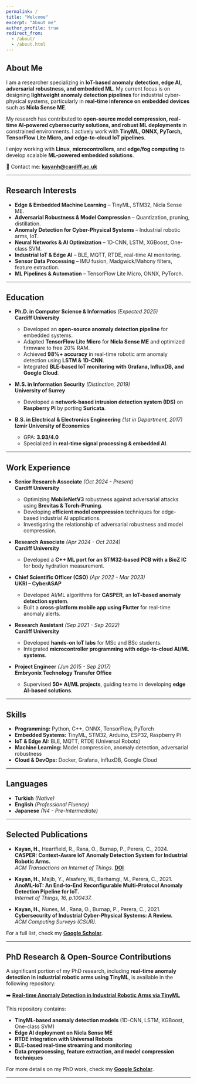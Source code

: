 ```yaml
---
permalink: /
title: "Welcome"
excerpt: "About me"
author_profile: true
redirect_from: 
  - /about/
  - /about.html
---
```


## About Me

I am a researcher specializing in **IoT-based anomaly detection, edge AI, adversarial robustness, and embedded ML**. My current focus is on designing **lightweight anomaly detection pipelines** for industrial cyber-physical systems, particularly in **real-time inference on embedded devices** such as **Nicla Sense ME**. 

My research has contributed to **open-source model compression, real-time AI-powered cybersecurity solutions, and robust ML deployments** in constrained environments. I actively work with **TinyML, ONNX, PyTorch, TensorFlow Lite Micro, and edge-to-cloud IoT pipelines**.

I enjoy working with **Linux**, **microcontrollers**, and **edge/fog computing** to develop scalable **ML-powered embedded solutions**.

📩 Contact me: **kayanh@cardiff.ac.uk**

---

## Research Interests

- **Edge & Embedded Machine Learning** – TinyML, STM32, Nicla Sense ME.  
- **Adversarial Robustness & Model Compression** – Quantization, pruning, distillation.  
- **Anomaly Detection for Cyber-Physical Systems** – Industrial robotic arms, IoT.  
- **Neural Networks & AI Optimization** – 1D-CNN, LSTM, XGBoost, One-class SVM.  
- **Industrial IoT & Edge AI** – BLE, MQTT, RTDE, real-time AI monitoring.  
- **Sensor Data Processing** – IMU fusion, Madgwick/Mahony filters, feature extraction.  
- **ML Pipelines & Automation** – TensorFlow Lite Micro, ONNX, PyTorch.  

---

## Education

- **Ph.D. in Computer Science & Informatics** *(Expected 2025)*  
  **Cardiff University**  
  - Developed an **open-source anomaly detection pipeline** for embedded systems.
  - Adapted **TensorFlow Lite Micro** for **Nicla Sense ME** and optimized firmware to free 20% RAM.
  - Achieved **98%+ accuracy** in real-time robotic arm anomaly detection using **LSTM & 1D-CNN**.
  - Integrated **BLE-based IoT monitoring with Grafana, InfluxDB, and Google Cloud**.

- **M.S. in Information Security** *(Distinction, 2019)*  
  **University of Surrey**  
  - Developed a **network-based intrusion detection system (IDS)** on **Raspberry Pi** by porting **Suricata**.

- **B.S. in Electrical & Electronics Engineering** *(1st in Department, 2017)*  
  **Izmir University of Economics**  
  - GPA: **3.93/4.0**  
  - Specialized in **real-time signal processing & embedded AI**.

---

## Work Experience

- **Senior Research Associate** *(Oct 2024 - Present)*  
  **Cardiff University**  
  - Optimizing **MobileNetV3** robustness against adversarial attacks using **Brevitas & Torch-Pruning**.
  - Developing **efficient model compression** techniques for edge-based industrial AI applications.
  - Investigating the relationship of adversarial robustness and model compression.

- **Research Associate** *(Apr 2024 - Oct 2024)*  
  **Cardiff University**  
  - Developed a **C++ ML port for an STM32-based PCB with a BioZ IC** for body hydration measurement.

- **Chief Scientific Officer (CSO)** *(Apr 2022 - Mar 2023)*  
  **UKRI – CyberASAP**  
  - Developed AI/ML algorithms for **CASPER**, an **IoT-based anomaly detection system**.
  - Built a **cross-platform mobile app using Flutter** for real-time anomaly alerts.

- **Research Assistant** *(Sep 2021 - Sep 2022)*  
  **Cardiff University**  
  - Developed **hands-on IoT labs** for MSc and BSc students.
  - Integrated **microcontroller programming with edge-to-cloud AI/ML systems**.

- **Project Engineer** *(Jun 2015 - Sep 2017)*  
  **Embryonix Technology Transfer Office**  
  - Supervised **50+ AI/ML projects**, guiding teams in developing **edge AI-based solutions**.

---

## Skills

- **Programming:** Python, C++, ONNX, TensorFlow, PyTorch  
- **Embedded Systems:** TinyML, STM32, Arduino, ESP32, Raspberry Pi  
- **IoT & Edge AI:** BLE, MQTT, RTDE (Universal Robots)  
- **Machine Learning:** Model compression, anomaly detection, adversarial robustness  
- **Cloud & DevOps:** Docker, Grafana, InfluxDB, Google Cloud  

---

## Languages

- **Turkish** *(Native)*  
- **English** *(Professional Fluency)*  
- **Japanese** *(N4 - Pre-Intermediate)*  

---

## Selected Publications

- **Kayan, H.**, Heartfield, R., Rana, O., Burnap, P., Perera, C., 2024.  
  **CASPER: Context-Aware IoT Anomaly Detection System for Industrial Robotic Arms.**  
  *ACM Transactions on Internet of Things.* [**DOI**](https://doi.org/10.1145/3670414)

- **Kayan, H.**, Majib, Y., Alsafery, W., Barhamgi, M., Perera, C., 2021.  
  **AnoML-IoT: An End-to-End Reconfigurable Multi-Protocol Anomaly Detection Pipeline for IoT.**  
  *Internet of Things, 16, p.100437.*  

- **Kayan, H.**, Nunes, M., Rana, O., Burnap, P., Perera, C., 2021.  
  **Cybersecurity of Industrial Cyber-Physical Systems: A Review.**  
  *ACM Computing Surveys (CSUR).*  

For a full list, check my **[Google Scholar](https://scholar.google.com/citations?user=jMI3kmoAAAAJ&hl=en)**.

---

## PhD Research & Open-Source Contributions

A significant portion of my PhD research, including **real-time anomaly detection in industrial robotic arms using TinyML**, is available in the following repository:

➡️ **[Real-time Anomaly Detection in Industrial Robotic Arms via TinyML](https://github.com/hkayann/Real-time-Anomaly-Detection-in-Industrial-Robotic-Arms-via-TinyML)**

This repository contains:
- **TinyML-based anomaly detection models** (1D-CNN, LSTM, XGBoost, One-class SVM)
- **Edge AI deployment on Nicla Sense ME**
- **RTDE integration with Universal Robots**
- **BLE-based real-time streaming and monitoring**
- **Data preprocessing, feature extraction, and model compression techniques**

For more details on my PhD work, check my **[Google Scholar](https://scholar.google.com/citations?user=jMI3kmoAAAAJ&hl=en)**.

---